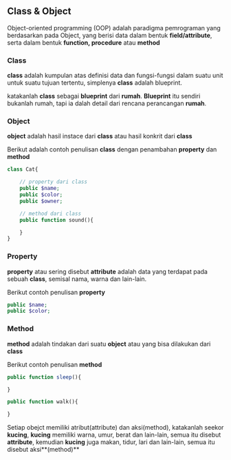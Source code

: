## Class & Object
Object-oriented programming (OOP) adalah paradigma pemrograman yang berdasarkan pada Object, yang berisi data dalam bentuk **field/attribute**, serta dalam bentuk **function, procedure** atau **method**
### Class
**class** adalah kumpulan atas definisi data dan fungsi-fungsi dalam suatu unit untuk suatu tujuan tertentu, simplenya **class** adalah blueprint.

katakanlah **class** sebagai **blueprint** dari **rumah**. **Blueprint** itu sendiri bukanlah rumah, tapi ia dalah detail dari rencana perancangan **rumah**.

### Object
**object** adalah hasil instace dari **class** atau hasil konkrit dari **class**

Berikut adalah contoh penulisan **class** dengan penambahan **property** dan **method**
```php
class Cat{

	// property dari class
	public $name;
	public $color;
	public $owner;

	// method dari class
	public function sound(){

	}
}
```  

### Property 
**property** atau sering disebut **attribute** adalah data yang terdapat pada sebuah **class**, semisal nama, warna dan lain-lain.

Berikut contoh penulisan **property**
```php
public $name;
public $color;
```

### Method
**method** adalah tindakan dari suatu **object** atau yang bisa dilakukan dari **class**

Berikut contoh penulisan **method**
```php
public function sleep(){

}

public function walk(){

}
```
Setiap obejct memiliki atribut(attribute) dan aksi(method), katakanlah seekor **kucing**, **kucing** memiliki warna, umur, berat dan lain-lain, semua itu disebut **attribute**, kemudian **kucing** juga makan, tidur, lari dan lain-lain, semua itu disebut aksi**(method)** 